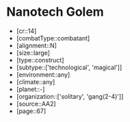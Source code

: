
# Nanotech Golem

- [cr::14]
- [combatType::combatant]
- [alignment::N]
- [size::large]
- [type::construct]
- [subtype::['technological', 'magical']]
- [environment::any]
- [climate::any]
- [planet::-]
- [organization::['solitary', 'gang(2-4)']]
- [source::AA2]
- [page::67]
